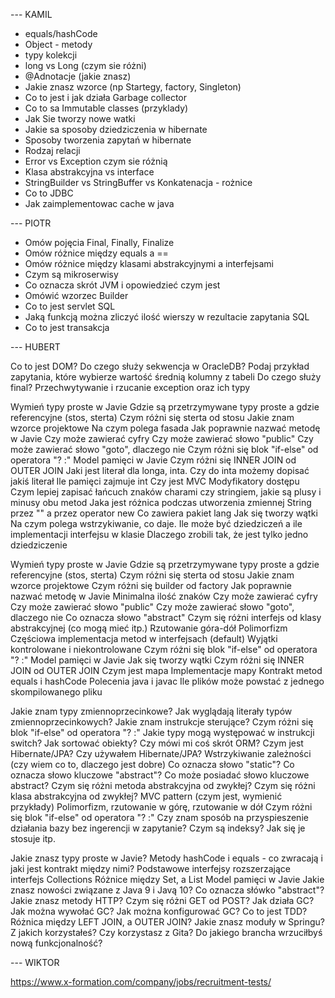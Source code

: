 --- KAMIL

- equals/hashCode
- Object - metody
- typy kolekcji
- long vs Long (czym sie różni)
- @Adnotacje (jakie znasz)
- Jakie znasz wzorce (np Startegy, factory, Singleton)
- Co to jest i jak działa Garbage collector
- Co to sa Immutable classes (przyklady)
- Jak Sie tworzy nowe watki
- Jakie sa sposoby dziedziczenia w hibernate
- Sposoby tworzenia zapytań w hibernate
- Rodzaj relacji
- Error vs Exception czym sie różnią
- Klasa abstrakcyjna vs interface
- StringBuilder vs StringBuffer vs Konkatenacja - rożnice
- Co to JDBC
- Jak zaimplementowac cache w java

--- PIOTR

- Omów pojęcia Final, Finally, Finalize
- Omów różnice między equals a ==
- Omów różnice między klasami abstrakcyjnymi a interfejsami
- Czym są mikroserwisy
- Co oznacza skrót JVM i opowiedzieć czym jest
- Omówić wzorzec Builder
- Co to jest servlet
SQL
- Jaką funkcją można zliczyć ilość wierszy w rezultacie zapytania SQL
- Co to jest transakcja

--- HUBERT

Co to jest DOM?
Do czego służy sekwencja w OracleDB?
Podaj przykład zapytania, które wybierze wartość średnią kolumny z tabeli
Do czego służy final?
Przechwytywanie i rzucanie exception oraz ich typy

Wymień typy proste w Javie
Gdzie są przetrzymywane typy proste a gdzie referencyjne (stos, sterta)
Czym różni się sterta od stosu
Jakie znam wzorce projektowe
Na czym polega fasada
Jak poprawnie nazwać metodę w Javie
Czy może zawierać cyfry
Czy może zawierać słowo "public"
Czy może zawierać słowo "goto", dlaczego nie
Czym różni się blok "if-else" od operatora "? :"
Model pamięci w Javie
Czym różni się INNER JOIN od OUTER JOIN
Jaki jest literał dla longa, inta. Czy do inta możemy dopisać jakiś literał
Ile pamięci zajmuje int
Czy jest MVC
Modyfikatory dostępu
Czym lepiej zapisać łańcuch znaków charami czy stringiem, jakie są plusy i minusy obu metod
Jaka jest różnica podczas utworzenia zmiennej String przez "" a przez operator new
Co zawiera pakiet lang
Jak się tworzy wątki
Na czym polega wstrzykiwanie, co daje.
Ile może być dziedziczeń a ile implementacji interfejsu w klasie
Dlaczego zrobili tak, że jest tylko jedno dziedziczenie

Wymień typy proste w Javie
Gdzie są przetrzymywane typy proste a gdzie referencyjne (stos, sterta)
Czym różni się sterta od stosu
Jakie znam wzorce projektowe
Czym różni się builder od factory
Jak poprawnie nazwać metodę w Javie
Minimalna ilość znaków
Czy może zawierać cyfry
Czy może zawierać słowo "public"
Czy może zawierać słowo "goto", dlaczego nie
Co oznacza słowo "abstract"
Czym się różni interfejs od klasy abstrakcyjnej (co mogą mieć itp.)
Rzutowanie góra-dół
Polimorfizm
Częściowa implementacja metod w interfejsach (default)
Wyjątki kontrolowane i niekontrolowane
Czym różni się blok "if-else" od operatora "? :"
Model pamięci w Javie
Jak się tworzy wątki
Czym różni się INNER JOIN od OUTER JOIN
Czym jest mapa
Implementacje mapy
Kontrakt metod equals i hashCode
Polecenia java i javac
Ile plików może powstać z jednego skompilowanego pliku

Jakie znam typy zmiennoprzecinkowe?
Jak wyglądają literały typów zmiennoprzecinkowych?
Jakie znam instrukcje sterujące?
Czym różni się blok "if-else" od operatora "? :"
Jakie typy mogą występować w instrukcji switch?
Jak sortować obiekty?
Czy mówi mi coś skrót ORM?
Czym jest Hibernate/JPA?
Czy używałem Hibernate/JPA?
Wstrzykiwanie zależności (czy wiem co to, dlaczego jest dobre)
Co oznacza słowo "static"?
Co oznacza słowo kluczowe "abstract"?
Co może posiadać słowo kluczowe abstract?
Czym się różni metoda abstrakcyjna od zwykłej?
Czym się różni klasa abstrakcyjna od zwykłej?
MVC pattern (czym jest, wymienić przykłady)
Polimorfizm, rzutowanie w górę, rzutowanie w dół
Czym różni się blok "if-else" od operatora "? :"
Czy znam sposób na przyspieszenie działania bazy bez ingerencji w zapytanie?
Czym są indeksy? Jak się je stosuje itp.

Jakie znasz typy proste w Javie?
Metody hashCode i equals - co zwracają i jaki jest kontrakt między nimi?
Podstawowe interfejsy rozszerzające interfejs Collections
Różnice między Set, a List
Model pamięci w Javie
Jakie znasz nowości związane z Java 9 i Javą 10?
Co oznacza słówko "abstract"?
Jakie znasz metody HTTP?
Czym się różni GET od POST?
Jak działa GC?
Jak można wywołać GC?
Jak można konfigurować GC?
Co to jest TDD?
Różnica między LEFT JOIN, a OUTER JOIN?
Jakie znasz moduły w Springu? Z jakich korzystałeś?
Czy korzystasz z Gita?
Do jakiego brancha wrzuciłbyś nową funkcjonalność?

--- WIKTOR

https://www.x-formation.com/company/jobs/recruitment-tests/
